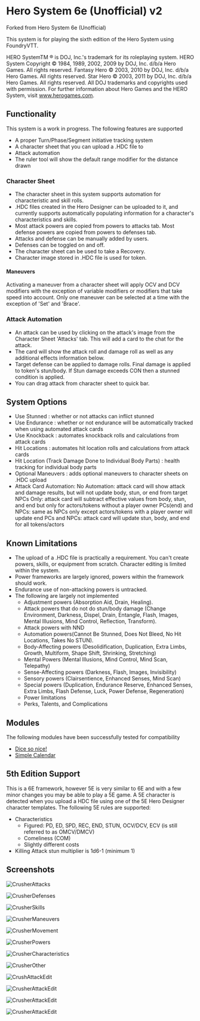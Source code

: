 # Hero System 6e (Unofficial) v2

Forked from Hero System 6e (Unofficial)

This system is for playing the sixth edition of the Hero System using FoundryVTT.

HERO SystemTM ® is DOJ, Inc.'s trademark for its roleplaying system.
HERO System Copyright © 1984, 1989, 2002, 2009 by DOJ, Inc. d/b/a Hero Games. All rights
reserved.
Fantasy Hero © 2003, 2010 by DOJ, Inc. d/b/a Hero Games. All rights reserved.
Star Hero © 2003, 2011 by DOJ, Inc. d/b/a Hero Games. All rights reserved.
All DOJ trademarks and copyrights used with permission.
For further information about Hero Games and the HERO System, visit www.herogames.com.

## Functionality

This system is a work in progress. The following features are supported

* A proper Turn/Phase/Segment initiative tracking system
* A character sheet that you can upload a .HDC file to
* Attack automation
* The ruler tool will show the default range modifier for the distance drawn

### Character Sheet

- The character sheet in this system supports automation for characteristic and skill rolls.
- .HDC files created in the Hero Designer can be uploaded to it, and currently supports automatically populating information for a character's characteristics and skills.
- Most attack powers are copied from powers to attacks tab.  Most defense powers are copied from powers to defenses tab.
- Attacks and defense can be manually added by users.
- Defenses can be toggled on and off.
- The character sheet can be used to take a Recovery.
- Character image stored in .HDC file is used for token.

#### Maneuvers

Activating a maneuver from a character sheet will apply OCV and DCV modifiers with the exception of variable modifiers or modifiers that take speed into account. Only one maneuver can be selected at a time with the exception of 'Set' and 'Brace'.

### Attack Automation

- An attack can be used by clicking on the attack's image from the Character Sheet 'Attacks' tab. This will add a card to the chat for the attack.
- The card will show the attack roll and damage roll as well as any additional effects information below.
- Target defense can be applied to damage rolls.  Final damage is applied to token's stun/body.  If Stun damage exceeds CON then a stunned condition is applied.
- You can drag attack from character sheet to quick bar.

## System Options

- Use Stunned : whether or not attacks can inflict stunned
- Use Endurance : whether or not endurance will be automatically tracked when using automated attack cards
- Use Knockback : automates knockback rolls and calculations from attack cards
- Hit Locations : automates hit location rolls and calculations from attack cards
- Hit Location (Track Damage Done to Individual Body Parts) : health tracking for individual body parts
- Optional Maneuvers : adds optional maneuvers to character sheets on .HDC upload
- Attack Card Automation:
    No Automation: attack card will show attack and damage results, but will not update body, stun, or end from target
    NPCs Only: attack card will subtract effective values from body, stun, and end but only for actors/tokens without a player owner
    PCs(end) and NPCs: same as NPCs only except actors/tokens with a player owner will update end
    PCs and NPCs: attack card will update stun, body, and end for all tokens/actors

## Known Limitations
- The upload of a .HDC file is practically a requirement.  You can't create powers, skills, or equipment from scratch.  Character editing is limited within the system.
- Power frameworks are largely ignored, powers within the framework should work.
- Endurance use of non-attacking powers is untracked.
- The following are largely not implemented
  - Adjustment powers (Absorption Aid, Drain, Healing).
  - Attack powers that do not do stun/body damage (Change Environment, Darkness, Dispel, Drain, Entangle, Flash, Images, Mental Illusions, Mind Control, Reflection, Transform).
  - Attack powers with NND
  - Automation powers(Cannot Be Stunned, Does Not Bleed, No Hit Locations, Takes No STUN).
  - Body-Affecting powers (Desolidification, Duplication, Extra Limbs, Growth, Multiform, Shape Shift, Shrinking, Stretching)
  - Mental Powers (Mental Illusions, Mind Control, Mind Scan, Telepathy)
  - Sense-Affecting powers (Darkness, Flash, Images, Invisibility)
  - Sensory powers (Clairsentience, Enhanced Senses, Mind Scan)
  - Special powers (Duplication, Endurance Reserve, Enhanced Senses, Extra Limbs, Flash Defense, Luck, Power Defense, Regeneration)
  - Power limitations
  - Perks, Talents, and Complications

## Modules
The following modules have been successfully tested for compatibility
  - [Dice so nice!](https://gitlab.com/riccisi/foundryvtt-dice-so-nice)
  - [Simple Calendar](https://github.com/vigoren/foundryvtt-simple-calendar)

## 5th Edition Support
This is a 6E framework, however 5E is very similar to 6E and with a few minor changes you may be able to play a 5E game.  A 5E character is detected when you upload a HDC file using one of the 5E Hero Designer character templates.  The following 5E rules are supported:
- Characteristics
  - Figured: PD, ED, SPD, REC, END, STUN, OCV/DCV, ECV (is still referred to as OMCV/DMCV)
  - Comeliness (COM)
  - Slightly different costs
- Killing Attack stun multiplier is 1d6-1 (minimum 1)

## Screenshots

![CrusherAttacks](./media/CrusherAttacks.png)

![CrusherDefenses](./media/CrusherDefenses.png)

![CrusherSkills](./media/CrusherSkills.png)

![CrusherManeuvers](./media/CrusherManeuvers.png)

![CrusherMovement](./media/CrusherMovement.png)

![CrusherPowers](./media/CrusherPowers.png)

![CrusherCharacteristics](./media/CrusherCharacteristics.png)

![CrusherOther](./media/CrusherOther.png)

![CrushAttackEdit](./media/CrushAttackEdit.png)

![CrusherAttackEdit](./media/CrushAttackCard.png)

![CrusherAttackEdit](./media/CrushDamageCard.png)

![CrusherAttackEdit](./media/CrushApplyDamageCard.png)


